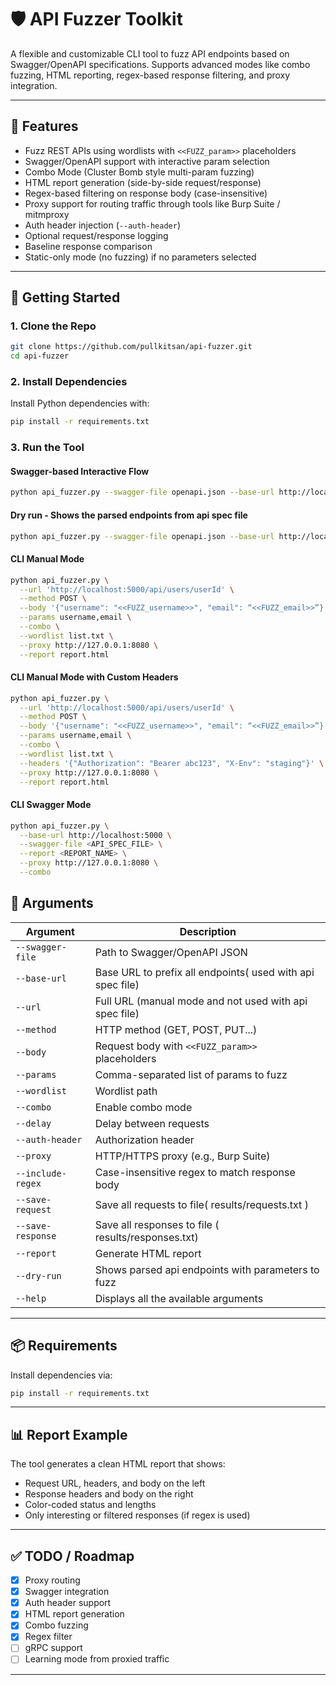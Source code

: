 # 🛡️ API Fuzzer Toolkit

A flexible and customizable CLI tool to fuzz API endpoints based on Swagger/OpenAPI specifications. Supports advanced modes like combo fuzzing, HTML reporting, regex-based response filtering, and proxy integration.

---

## 🔧 Features

- Fuzz REST APIs using wordlists with `<<FUZZ_param>>` placeholders
- Swagger/OpenAPI support with interactive param selection
- Combo Mode (Cluster Bomb style multi-param fuzzing)
- HTML report generation (side-by-side request/response)
- Regex-based filtering on response body (case-insensitive)
- Proxy support for routing traffic through tools like Burp Suite / mitmproxy
- Auth header injection (`--auth-header`)
- Optional request/response logging
- Baseline response comparison
- Static-only mode (no fuzzing) if no parameters selected

---

## 🚀 Getting Started

### 1. Clone the Repo

```bash
git clone https://github.com/pullkitsan/api-fuzzer.git
cd api-fuzzer
```

### 2. Install Dependencies

Install Python dependencies with:

```bash
pip install -r requirements.txt
```

### 3. Run the Tool

#### Swagger-based Interactive Flow

```bash
python api_fuzzer.py --swagger-file openapi.json --base-url http://localhost:5000
```

#### Dry run - Shows the parsed endpoints from api spec file 

```bash
python api_fuzzer.py --swagger-file openapi.json --base-url http://localhost:5000 --dry-run
```

#### CLI Manual Mode

```bash
python api_fuzzer.py \
  --url 'http://localhost:5000/api/users/userId' \
  --method POST \
  --body '{"username": "<<FUZZ_username>>", "email": “<<FUZZ_email>>”}' \
  --params username,email \
  --combo \
  --wordlist list.txt \
  --proxy http://127.0.0.1:8080 \
  --report report.html
```

#### CLI Manual Mode with Custom Headers

```bash
python api_fuzzer.py \
  --url 'http://localhost:5000/api/users/userId' \
  --method POST \
  --body '{"username": "<<FUZZ_username>>", "email": “<<FUZZ_email>>”}' \
  --params username,email \
  --combo \
  --wordlist list.txt \
  --headers '{"Authorization": "Bearer abc123", "X-Env": "staging"}' \
  --proxy http://127.0.0.1:8080 \
  --report report.html
```

#### CLI Swagger Mode

```bash
python api_fuzzer.py \
  --base-url http://localhost:5000 \
  --swagger-file <API_SPEC_FILE> \
  --report <REPORT_NAME> \
  --proxy http://127.0.0.1:8080 \
  --combo
```

## 📄 Arguments

| Argument              | Description |
|-----------------------|-------------|
| `--swagger-file`      | Path to Swagger/OpenAPI JSON |
| `--base-url`          | Base URL to prefix all endpoints( used with api spec file)  |
| `--url`               | Full URL (manual mode and not used with api spec file) |
| `--method`            | HTTP method (GET, POST, PUT...) |
| `--body`              | Request body with `<<FUZZ_param>>` placeholders |
| `--params`            | Comma-separated list of params to fuzz |
| `--wordlist`          | Wordlist path |
| `--combo`             | Enable combo mode |
| `--delay`             | Delay between requests |
| `--auth-header`       | Authorization header |
| `--proxy`             | HTTP/HTTPS proxy (e.g., Burp Suite) |
| `--include-regex`     | Case-insensitive regex to match response body |
| `--save-request`      | Save all requests to file( results/requests.txt ) |
| `--save-response`     | Save all responses to file ( results/responses.txt)|
| `--report`            | Generate HTML report |
| `--dry-run`           | Shows parsed api endpoints with parameters to fuzz |
| `--help`              | Displays all the available arguments |

---

## 📦 Requirements

Install dependencies via:

```bash
pip install -r requirements.txt
```
---

## 📊 Report Example

The tool generates a clean HTML report that shows:

- Request URL, headers, and body on the left
- Response headers and body on the right
- Color-coded status and lengths
- Only interesting or filtered responses (if regex is used)

---

## ✅ TODO / Roadmap

- [x] Proxy routing
- [x] Swagger integration
- [x] Auth header support
- [x] HTML report generation
- [x] Combo fuzzing
- [x] Regex filter
- [ ] gRPC support
- [ ] Learning mode from proxied traffic

---
